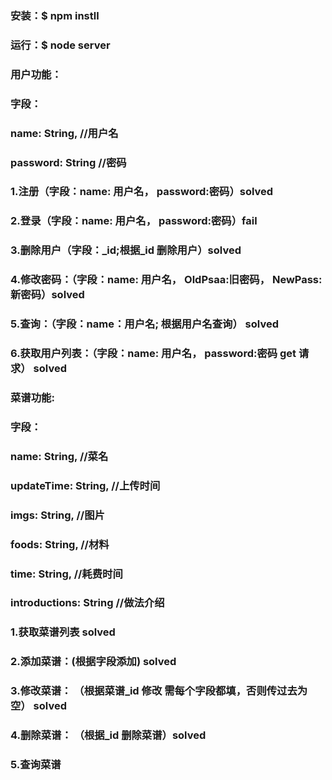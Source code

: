 ### 安装：\$ npm instll

### 运行：\$ node server

### 用户功能：

### 字段：

### name: String, //用户名

### password: String //密码

### 1.注册（字段：name: 用户名， password:密码）solved

### 2.登录（字段：name: 用户名， password:密码）fail

### 3.删除用户（字段：\_id;根据\_id 删除用户）solved

### 4.修改密码：（字段：name: 用户名， OldPsaa:旧密码， NewPass: 新密码）solved

### 5.查询：（字段：name：用户名; 根据用户名查询） solved

### 6.获取用户列表：（字段：name: 用户名， password:密码 get 请求） solved

### 菜谱功能:

### 字段：

### name: String, //菜名

### updateTime: String, //上传时间

### imgs: String, //图片

### foods: String, //材料

### time: String, //耗费时间

### introductions: String //做法介绍

### 1.获取菜谱列表 solved

### 2.添加菜谱：(根据字段添加) solved

### 3.修改菜谱： （根据菜谱\_id 修改 需每个字段都填，否则传过去为空） solved

### 4.删除菜谱： （根据\_id 删除菜谱）solved

### 5.查询菜谱

###

###

###

###

###

###

###

###

###

###

###

###

###

###

###

###

###

###

###

###

###

###

###

###

###

###

###

###

###

###

###

###

###

###

###

###

###

###

###

###

###

###

###

###

###

###

###

###

###

###

###

###

###

###

###

###

###

###

###

###
